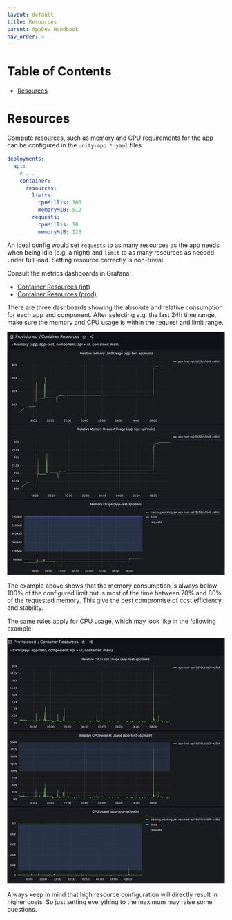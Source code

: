 ```yaml
---
layout: default
title: Resources
parent: AppDev Handbook
nav_order: 4
---
```


# Table of Contents

<!-- START doctoc generated TOC please keep comment here to allow auto update -->
<!-- DON'T EDIT THIS SECTION, INSTEAD RE-RUN doctoc TO UPDATE -->

- [Resources](#resources)

<!-- END doctoc generated TOC please keep comment here to allow auto update -->

# Resources

Compute resources, such as memory and CPU requirements for the app can be configured in the `unity-app.*.yaml` files.

```yaml
deployments:
  api:
    # ...
    container:
      resources:
        limits:
          cpuMillis: 100
          memoryMiB: 512
        requests:
          cpuMillis: 10
          memoryMiB: 128
```

An ideal config would set `requests` to as many resources as the app needs when being idle (e.g. a night) and
`limit` to as many resources as needed under full load. Setting resource correctly is non-trivial.

Consult the metrics dashboards in Grafana:

* [Container Resources (int)](https://unity-int.bmwgroup.net/grafana/d/container-resources/container-resources)
* [Container Resources (prod)](https://unity.bmwgroup.net/grafana/d/container-resources/container-resources)

There are three dashboards showing the absolute and relative consumption for each app and component.
After selecting e.g. the last 24h time range, make sure the memory and CPU usage is within the request and limit range.

![](../assets/memory-usage.png)

The example above shows that the memory consumption is always below 100% of the configured limit but is most of the time
between 70% and 80% of the requested memory. This give the best compromise of cost efficiency and stability.

The same rules apply for CPU usage, which may look like in the following example:

![](../assets/cpu-usage.png)

Always keep in mind that high resource configuration will directly result in higher costs. So just setting everything to
the maximum may raise some questions.
